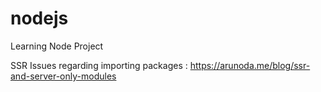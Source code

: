 # nodejs
Learning Node Project

SSR Issues regarding importing packages : https://arunoda.me/blog/ssr-and-server-only-modules